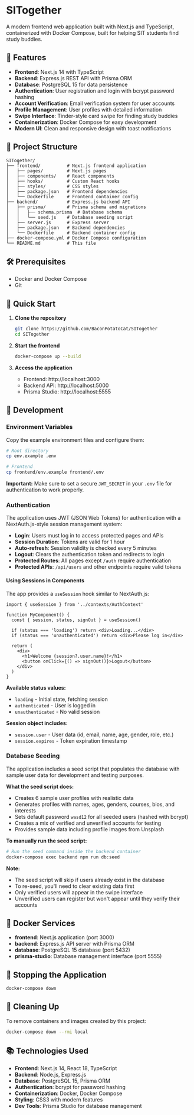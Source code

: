 # SITogether

A modern frontend web application built with Next.js and TypeScript, containerized with Docker Compose, built for helping SIT students find study buddies.

## 🚀 Features

- **Frontend**: Next.js 14 with TypeScript
- **Backend**: Express.js REST API with Prisma ORM
- **Database**: PostgreSQL 15 for data persistence
- **Authentication**: User registration and login with bcrypt password hashing
- **Account Verification**: Email verification system for user accounts
- **Profile Management**: User profiles with detailed information
- **Swipe Interface**: Tinder-style card swipe for finding study buddies
- **Containerization**: Docker Compose for easy development
- **Modern UI**: Clean and responsive design with toast notifications

## 📁 Project Structure

```
SITogether/
├── frontend/          # Next.js frontend application
│   ├── pages/         # Next.js pages
│   ├── components/    # React components
│   ├── hooks/         # Custom React hooks
│   ├── styles/        # CSS styles
│   ├── package.json   # Frontend dependencies
│   └── Dockerfile     # Frontend container config
├── backend/           # Express.js backend API
│   ├── prisma/        # Prisma schema and migrations
│   │   ├── schema.prisma  # Database schema
│   │   └── seed.js    # Database seeding script
│   ├── server.js      # Express server
│   ├── package.json   # Backend dependencies
│   └── Dockerfile     # Backend container config
├── docker-compose.yml # Docker Compose configuration
└── README.md          # This file
```

## 🛠️ Prerequisites

- Docker and Docker Compose
- Git

## 🚀 Quick Start

1. **Clone the repository**
   ```bash
   git clone https://github.com/BaconPotatoCat/SITogether
   cd SITogether
   ```

2. **Start the frontend**
   ```bash
   docker-compose up --build
   ```

3. **Access the application**
   - Frontend: http://localhost:3000
   - Backend API: http://localhost:5000
   - Prisma Studio: http://localhost:5555

## 🔧 Development

### Environment Variables

Copy the example environment files and configure them:

```bash
# Root directory
cp env.example .env

# Frontend
cp frontend/env.example frontend/.env
```

**Important:** Make sure to set a secure `JWT_SECRET` in your `.env` file for authentication to work properly.

### Authentication

The application uses JWT (JSON Web Tokens) for authentication with a NextAuth.js-style session management system:

- **Login**: Users must log in to access protected pages and APIs
- **Session Duration**: Tokens are valid for 1 hour
- **Auto-refresh**: Session validity is checked every 5 minutes
- **Logout**: Clears the authentication token and redirects to login
- **Protected Routes**: All pages except `/auth` require authentication
- **Protected APIs**: `/api/users` and other endpoints require valid tokens

#### Using Sessions in Components

The app provides a `useSession` hook similar to NextAuth.js:

```tsx
import { useSession } from '../contexts/AuthContext'

function MyComponent() {
  const { session, status, signOut } = useSession()

  if (status === 'loading') return <div>Loading...</div>
  if (status === 'unauthenticated') return <div>Please log in</div>

  return (
    <div>
      <h1>Welcome {session?.user.name}!</h1>
      <button onClick={() => signOut()}>Logout</button>
    </div>
  )
}
```

**Available status values:**
- `loading` - Initial state, fetching session
- `authenticated` - User is logged in
- `unauthenticated` - No valid session

**Session object includes:**
- `session.user` - User data (id, email, name, age, gender, role, etc.)
- `session.expires` - Token expiration timestamp

### Database Seeding

The application includes a seed script that populates the database with sample user data for development and testing purposes.

**What the seed script does:**
- Creates 6 sample user profiles with realistic data
- Generates profiles with names, ages, genders, courses, bios, and interests
- Sets default password `wasd12` for all seeded users (hashed with bcrypt)
- Creates a mix of verified and unverified accounts for testing
- Provides sample data including profile images from Unsplash

**To manually run the seed script:**

```bash
# Run the seed command inside the backend container
docker-compose exec backend npm run db:seed
```

**Note:** 
- The seed script will skip if users already exist in the database
- To re-seed, you'll need to clear existing data first
- Only verified users will appear in the swipe interface
- Unverified users can register but won't appear until they verify their accounts

## 🐳 Docker Services

- **frontend**: Next.js application (port 3000)
- **backend**: Express.js API server with Prisma ORM
- **database**: PostgreSQL 15 database (port 5432)
- **prisma-studio**: Database management interface (port 5555)

## 🛑 Stopping the Application

```bash
docker-compose down
```

## 🧹 Cleaning Up

To remove containers and images created by this project:

```bash
docker-compose down --rmi local
```

## 📚 Technologies Used

- **Frontend**: Next.js 14, React 18, TypeScript
- **Backend**: Node.js, Express.js
- **Database**: PostgreSQL 15, Prisma ORM
- **Authentication**: bcrypt for password hashing
- **Containerization**: Docker, Docker Compose
- **Styling**: CSS3 with modern features
- **Dev Tools**: Prisma Studio for database management
